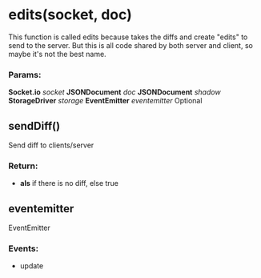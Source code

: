 

<!-- Start src/edits.js -->

# edits(socket, doc)

This function is called edits because takes the diffs and create
"edits" to send to the server. But this is all code shared by both server
and client, so maybe it's not the best name.

### Params:

**Socket.io** *socket* 
**JSONDocument** *doc* 
**JSONDocument** *shadow* 
**StorageDriver** *storage* 
**EventEmitter** *eventemitter* Optional

## sendDiff()

Send diff to clients/server

### Return:

* **als** if there is no diff, else true

## eventemitter

EventEmitter

### Events:

* update

<!-- End src/edits.js -->


